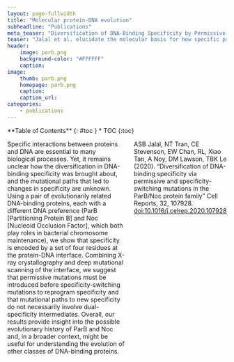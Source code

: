```yaml
---
layout: page-fullwidth
title: "Molecular protein-DNA evolution"
subheadline: "Publications"
meta_teaser: "Diversification of DNA-Binding Specificity by Permissive and Specificity-Switching Mutations in the ParB/Noc Protein Family"
teaser: "Jalal et al. elucidate the molecular basis for how specific protein-DNA interactions can evolve, using ParB and Noc as models."
header:
    image: parb.png
    background-color: "#FFFFFF"
    caption: 
image:
    thumb: parb.png
    homepage: parb.png
    caption: 
    caption_url: 
categories:
    - publications
---
```

<!--more-->

<div class="row">
<div class="medium-4 medium-push-8 columns" markdown="1">
<div class="panel radius" markdown="1">
**Table of Contents**
{: #toc }
*  TOC
{:toc}
</div>
</div><!-- /.medium-4.columns -->

<div class="medium-8 medium-pull-4 columns" markdown="1">


Specific interactions between proteins and DNA are essential to many biological processes. Yet, it remains unclear how the diversification in DNA-binding specificity was brought about, and the mutational paths that led to changes in specificity are unknown. Using a pair of evolutionarily related DNA-binding proteins, each with a different DNA preference (ParB [Partitioning Protein B] and Noc [Nucleoid Occlusion Factor], which both play roles in bacterial chromosome maintenance), we show that specificity is encoded by a set of four residues at the protein-DNA interface. Combining X-ray crystallography and deep mutational scanning of the interface, we suggest that permissive mutations must be introduced before specificity-switching mutations to reprogram specificity and that mutational paths to new specificity do not necessarily involve dual-specificity intermediates. Overall, our results provide insight into the possible evolutionary history of ParB and Noc and, in a broader context, might be useful for understanding the evolution of other classes of DNA-binding proteins.

ASB Jalal, NT Tran, CE Stevenson, EW Chan, RL, Xiao Tan, A Noy, DM Lawson, TBK Le (2020). “Diversification of DNA-binding specificity via permissive and specificity-switching mutations in the ParB/Noc protein family” Cell Reports, 32, 107928. [doi:10.1016/j.celrep.2020.107928](https://doi.org/10.1016/j.celrep.2020.107928)

